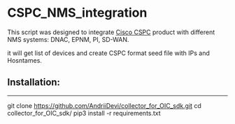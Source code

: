 # CSPC_NMS_integration

This script was designed to integrate [Cisco CSPC](https://software.cisco.com/download/home/286312935/type) product with different NMS systems: DNAC, EPNM, PI, SD-WAN.

it will get list of devices and create CSPC format seed file with IPs and Hosntames.

## Installation:
- - -
git clone https://github.com/AndriiDevi/collector_for_OIC_sdk.git
cd collector_for_OIC_sdk/
pip3 install -r requirements.txt

